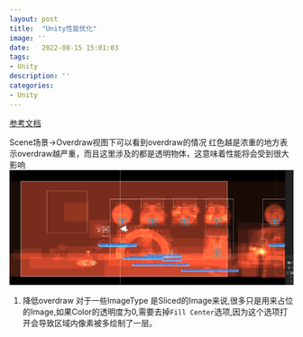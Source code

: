 ```yaml
---
layout: post
title:  "Unity性能优化"
image: ''
date:   2022-08-15 15:01:03
tags:
- Unity
description: ''
categories: 
- Unity
---
```

[参考文档](https://blog.csdn.net/candycat1992/article/details/42127811?spm=1001.2014.3001.5501)  

Scene场景->Overdraw视图下可以看到overdraw的情况
红色越是浓重的地方表示overdraw越严重，而且这里涉及的都是透明物体，这意味着性能将会受到很大影响
![图片](..\assets\img\unity\overdraw.png)


1. 降低overdraw
对于一些ImageType 是Sliced的Image来说,很多只是用来占位的Image,如果Color的透明度为0,需要去掉```Fill Center```选项,因为这个选项打开会导致区域内像素被多绘制了一层。

